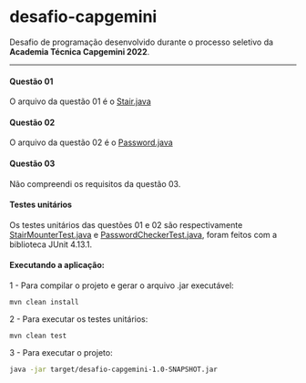 # desafio-capgemini

Desafio de programação desenvolvido durante o processo seletivo da **Academia Técnica Capgemini 2022**.

---

#### Questão 01

O arquivo da questão 01 é o [Stair.java](src/main/java/io/github/marcoantoniossilva/questao01/Stair.java)

#### Questão 02

O arquivo da questão 02 é o [Password.java](src/main/java/io/github/marcoantoniossilva/questao02/Password.java)

#### Questão 03

Não compreendi os requisitos da questão 03.

#### Testes unitários

Os testes unitários das questões 01 e 02 são respectivamente [StairMounterTest.java](src/test/java/io/github/marcoantoniossilva/questao01/StairMounterTest.java) e [PasswordCheckerTest.java](src/test/java/io/github/marcoantoniossilva/questao02/PasswordCheckerTest.java), foram feitos com a biblioteca JUnit 4.13.1.

#### Executando a aplicação:

1 - Para compilar o projeto e gerar o arquivo .jar executável:

```Maven
mvn clean install
```

2 - Para executar os testes unitários:

```Maven
mvn clean test
```

3 - Para executar o projeto:

```Bash
java -jar target/desafio-capgemini-1.0-SNAPSHOT.jar
```
